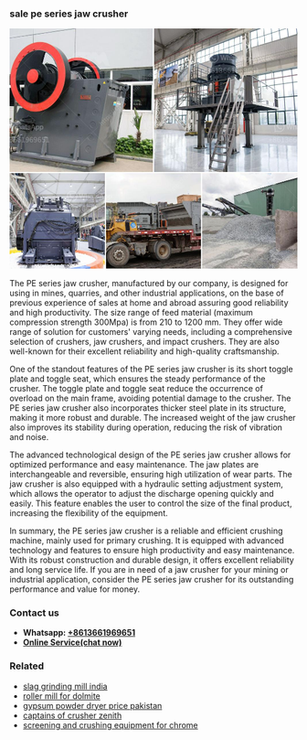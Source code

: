 <h3>sale pe series jaw crusher</h3><img src='1708587294.jpg' alt=''><p>The PE series jaw crusher, manufactured by our company, is designed for using in mines, quarries, and other industrial applications, on the base of previous experience of sales at home and abroad assuring good reliability and high productivity. The size range of feed material (maximum compression strength 300Mpa) is from 210 to 1200 mm. They offer wide range of solution for customers' varying needs, including a comprehensive selection of crushers, jaw crushers, and impact crushers. They are also well-known for their excellent reliability and high-quality craftsmanship.</p><p>One of the standout features of the PE series jaw crusher is its short toggle plate and toggle seat, which ensures the steady performance of the crusher. The toggle plate and toggle seat reduce the occurrence of overload on the main frame, avoiding potential damage to the crusher. The PE series jaw crusher also incorporates thicker steel plate in its structure, making it more robust and durable. The increased weight of the jaw crusher also improves its stability during operation, reducing the risk of vibration and noise.</p><p>The advanced technological design of the PE series jaw crusher allows for optimized performance and easy maintenance. The jaw plates are interchangeable and reversible, ensuring high utilization of wear parts. The jaw crusher is also equipped with a hydraulic setting adjustment system, which allows the operator to adjust the discharge opening quickly and easily. This feature enables the user to control the size of the final product, increasing the flexibility of the equipment.</p><p>In summary, the PE series jaw crusher is a reliable and efficient crushing machine, mainly used for primary crushing. It is equipped with advanced technology and features to ensure high productivity and easy maintenance. With its robust construction and durable design, it offers excellent reliability and long service life. If you are in need of a jaw crusher for your mining or industrial application, consider the PE series jaw crusher for its outstanding performance and value for money.</p><h3>Contact us</h3><ul><li><strong>Whatsapp:&nbsp;<a href="https://wa.me/8613661969651">+8613661969651</a></strong></li><li><a href="https://swt.shibang-china.com/?git&amp;zhl&amp;sale pe series jaw crusher"><strong>Online Service(chat now)</strong></a></li></ul><h3>Related</h3><ul><li><a href='slag grinding mill india.md'>slag grinding mill india</a></li><li><a href='roller mill for dolmite.md'>roller mill for dolmite</a></li><li><a href='gypsum powder dryer price pakistan.md'>gypsum powder dryer price pakistan</a></li><li><a href='captains of crusher zenith.md'>captains of crusher zenith</a></li><li><a href='screening and crushing equipment for chrome.md'>screening and crushing equipment for chrome</a></li></ul>
